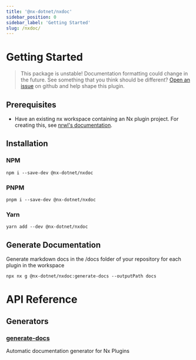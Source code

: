 ```yaml
---
title: '@nx-dotnet/nxdoc'
sidebar_position: 0
sidebar_label: 'Getting Started'
slug: /nxdoc/
---
```


# Getting Started

> This package is unstable! Documentation formatting could change in the future. See something that you think should be different? [Open an issue](https://github.com/nx-dotnet/nx-dotnet/issues) on github and help shape this plugin.

## Prerequisites

- Have an existing nx workspace containing an Nx plugin project. For creating this, see [nrwl's documentation](https://nx.dev/latest/angular/getting-started/nx-setup).

## Installation

### NPM

```shell
npm i --save-dev @nx-dotnet/nxdoc
```

### PNPM

```shell
pnpm i --save-dev @nx-dotnet/nxdoc
```

### Yarn

```shell
yarn add --dev @nx-dotnet/nxdoc
```

## Generate Documentation

Generate markdown docs in the /docs folder of your repository for each plugin in the workspace

```shell
npx nx g @nx-dotnet/nxdoc:generate-docs --outputPath docs
```

# API Reference

## Generators

### [generate-docs](./generators/generate-docs.md)

Automatic documentation generator for Nx Plugins
